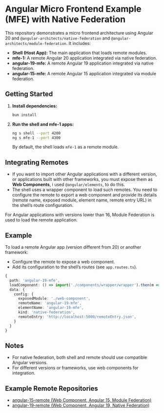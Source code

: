 # Angular Micro Frontend Example (MFE) with Native Federation

This repository demonstrates a micro frontend architecture using Angular 20 and `@angular-architects/native-federation` and `@angular-architects/module-federation`. It includes:

- **Shell (Host App):** The main application that loads remote modules.
- **mfe-1:** A remote Angular 20 application integrated via native federation.
- **angular-19-mfe:** A remote Angular 19 application integrated via native federation.
- **angular-15-mfe:** A remote Angular 15 application integrated via module federation.

## Getting Started

1. **Install dependencies:**
   ```bash
   bun install
   ```

2. **Run the shell and mfe-1 apps:**
   ```bash
   ng s shell --port 4200
   ng s mfe-1 --port 4300
   ```
   By default, the shell loads `mfe-1` as a remote module.

## Integrating Remotes

- If you want to import other Angular applications with a different version, or applications built with other frameworks, you must expose them as **Web Components**, i used `@angular/elements`, to do this.
- The shell uses a wrapper component to load such remotes. You need to configure the remote to export a web component and provide its details (remote name, exposed module, element name, remote entry URL) in the shell’s route configuration.

For Angular applications with versions lower than 16, Module Federation is used to load the remote application.

## Example

To load a remote Angular app (version different from 20) or another framework:
- Configure the remote to expose a web component.
- Add its configuration to the shell’s routes (see `app.routes.ts`).

```typescript
{
  path: 'angular-19-mfe',
  loadComponent: () => import('./components/wrapper/wrapper').then(m => m.Wrapper),
  data: {
    config: {
      exposedModule: './web-component',
      remoteName: 'angular-19-mfe',
      elementName: 'angular-19-mfe',
      kind: 'native-federation',
      remoteEntry: 'http://localhost:5000/remoteEntry.json',
    }
  }
}
```

## Notes


- For native federation, both shell and remote should use compatible Angular versions.
- For different versions or frameworks, use web components for integration.


## Example Remote Repositories

- [angular-15-remote (Web Component, Angular 15, Module Federation)](https://github.com/araujomartin/angular-15-remote)
- [angular-19-remote (Web Component, Angular 19, Native Federation)](https://github.com/araujomartin/angular-19-remote)
